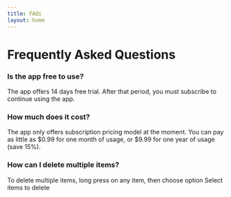 ```yaml
---
title: FAQs
layout: home
---
```


# Frequently Asked Questions

### Is the app free to use?

The app offers 14 days free trial. After that period, you must subscribe to continue using the app.

### How much does it cost?

The app only offers subscription pricing model at the moment. You can pay as little as $0.99 for one month of usage, or $9.99 for one year of usage (save 15%).

### How can I delete multiple items?

To delete multiple items, long press on any item, then choose option Select items to delete

